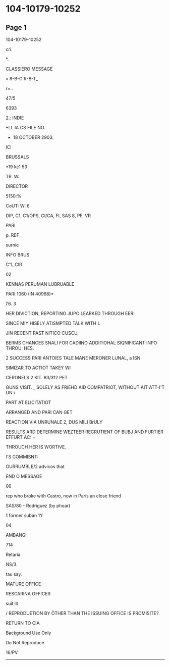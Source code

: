 # 104-10179-10252

## Page 1

104-10179-10252

cri.

*.

CLASSIERO MESSAGE

• 8-B-C R-B-T_

r=..

47/5

6393

2.: INDIE

•LL IA CS FILE NO.

- 18 OCTOBER 2903.

ICi

BRUSSALS

•19 kc1 53

TR. W:

DIRECTOR

5150:%

CoUT: Wi 6

DIP, C1, C1/OPS, CI/CA, FI, SAS 8, PF, VR

PARI

p. REF

surnie

INFO BRUS

C"L CIR

02

KENNAS PERUMAN LUBRUABLE

PARI 1060 (IN 40968)*

76. 3

HER DIVICTION, REPORTINO JUPO LEARKED THROUGH EERI

SINCE MIY HISELY ATISMPTED TALK WITH L

JIN RECENT PAST NITICO CUSCU,

BERMS CHANCES SNALI FOR CADIINO ADDITIOHAL SIQNIFICANT INPO THROU: HES.

2 SUCCESS PARI ANTOIES TALE MANE MERONER LUNAL, a ISN

SIMIZAR TO ACTIOT TAKEY WI

CERONELS 2 KIT. 83/312 PET

GUNS VISIT. _ SOLELY AS FRIEHD AID COMPATRIOT, WITHOUT AIT ATT-I'T UN i

PART AT ELICITATIOT

ARRANGED AND PARI CAN GET

REACTION VIA UNRUNALE 2, DUS MILI BrULY

RESULTS ARD DETERMINE WEZTEER RECRUTIENT OF BUBJ AND FURTIER EFFURT AC: =

THROUCH HER IS WORTIVE.

I'S COMMISNT:

OURRUMBLE/2 advicos that

END O MESSAOE

06

rep who broke with Castro, now in Paris an elose friend

SAS/80 - Rodriguez (by phoar)

1 former suban 1Y

04

AMBANGI

714

Retaria

NS/3.

tau say.

MATURE OFFICE

RESCARINA OFFICER

suit lit

/ REPRODUETION BY ÖTHER THAN THE ISSUING OFFICE IS PROMISITE?.

RETURN TO CIA

Background Use Only

Do Not Reproduce

16/PV

---

